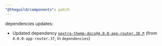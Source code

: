 ```yaml
---
"@theguild/components": patch
---
```

dependencies updates:
  - Updated dependency [`nextra-theme-docs@4.0.0-app-router.38` ↗︎](https://www.npmjs.com/package/nextra-theme-docs/v/4.0.0) (from `4.0.0-app-router.37`, in `dependencies`)
